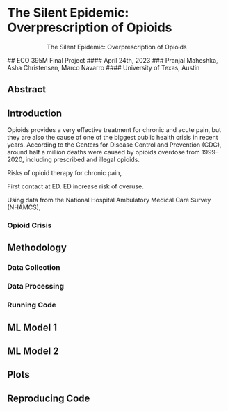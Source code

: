 #  The Silent Epidemic: Overprescription of Opioids
<p style="text-align: center;">The Silent Epidemic: Overprescription of Opioids</p>
## ECO 395M Final Project
#### April 24th, 2023
### Pranjal Maheshka, Asha Christensen, Marco Navarro
#### University of Texas, Austin 

## Abstract

## Introduction

Opioids provides a very effective treatment for chronic and acute pain, but they are also the cause of one of the biggest public health crisis in recent years. According to the Centers for Disease Control and Prevention (CDC), around half a million deaths were caused by opioids overdose from 1999–2020, including prescribed and illegal opioids. 

Risks  of opioid therapy for chronic pain, 

First contact at ED. ED increase risk of overuse.

Using data from the National Hospital Ambulatory Medical Care Survey (NHAMCS),


### Opioid Crisis


## Methodology 
### Data Collection 
### Data Processing
### Running Code

## ML Model 1

## ML Model 2

## Plots

## Reproducing Code
